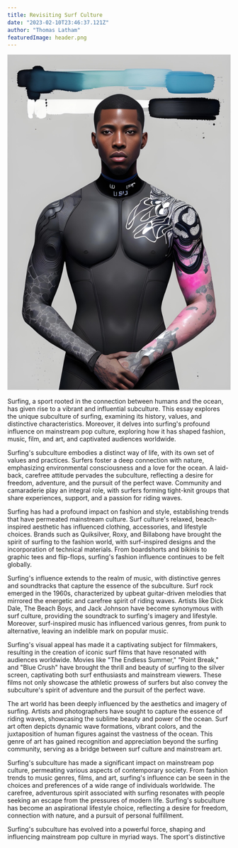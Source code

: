 ```yaml
---
title: Revisiting Surf Culture
date: "2023-02-10T23:46:37.121Z"
author: "Thomas Latham"
featuredImage: header.png
---
```



![Surfer](header.png)

Surfing, a sport rooted in the connection between humans and the ocean, has given rise to a vibrant and influential subculture. This essay explores the unique subculture of surfing, examining its history, values, and distinctive characteristics. Moreover, it delves into surfing's profound influence on mainstream pop culture, exploring how it has shaped fashion, music, film, and art, and captivated audiences worldwide.

Surfing's subculture embodies a distinct way of life, with its own set of values and practices. Surfers foster a deep connection with nature, emphasizing environmental consciousness and a love for the ocean. A laid-back, carefree attitude pervades the subculture, reflecting a desire for freedom, adventure, and the pursuit of the perfect wave. Community and camaraderie play an integral role, with surfers forming tight-knit groups that share experiences, support, and a passion for riding waves.

Surfing has had a profound impact on fashion and style, establishing trends that have permeated mainstream culture. Surf culture's relaxed, beach-inspired aesthetic has influenced clothing, accessories, and lifestyle choices. Brands such as Quiksilver, Roxy, and Billabong have brought the spirit of surfing to the fashion world, with surf-inspired designs and the incorporation of technical materials. From boardshorts and bikinis to graphic tees and flip-flops, surfing's fashion influence continues to be felt globally.

Surfing's influence extends to the realm of music, with distinctive genres and soundtracks that capture the essence of the subculture. Surf rock emerged in the 1960s, characterized by upbeat guitar-driven melodies that mirrored the energetic and carefree spirit of riding waves. Artists like Dick Dale, The Beach Boys, and Jack Johnson have become synonymous with surf culture, providing the soundtrack to surfing's imagery and lifestyle. Moreover, surf-inspired music has influenced various genres, from punk to alternative, leaving an indelible mark on popular music.

Surfing's visual appeal has made it a captivating subject for filmmakers, resulting in the creation of iconic surf films that have resonated with audiences worldwide. Movies like "The Endless Summer," "Point Break," and "Blue Crush" have brought the thrill and beauty of surfing to the silver screen, captivating both surf enthusiasts and mainstream viewers. These films not only showcase the athletic prowess of surfers but also convey the subculture's spirit of adventure and the pursuit of the perfect wave.

The art world has been deeply influenced by the aesthetics and imagery of surfing. Artists and photographers have sought to capture the essence of riding waves, showcasing the sublime beauty and power of the ocean. Surf art often depicts dynamic wave formations, vibrant colors, and the juxtaposition of human figures against the vastness of the ocean. This genre of art has gained recognition and appreciation beyond the surfing community, serving as a bridge between surf culture and mainstream art.

Surfing's subculture has made a significant impact on mainstream pop culture, permeating various aspects of contemporary society. From fashion trends to music genres, films, and art, surfing's influence can be seen in the choices and preferences of a wide range of individuals worldwide. The carefree, adventurous spirit associated with surfing resonates with people seeking an escape from the pressures of modern life. Surfing's subculture has become an aspirational lifestyle choice, reflecting a desire for freedom, connection with nature, and a pursuit of personal fulfillment.

Surfing's subculture has evolved into a powerful force, shaping and influencing mainstream pop culture in myriad ways. The sport's distinctive